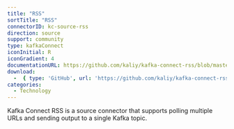 ```yaml
---
title: "RSS"
sortTitle: "RSS"
connectorID: kc-source-rss
direction: source
support: community
type: kafkaConnect
iconInitial: R
iconGradient: 4
documentationURL: https://github.com/kaliy/kafka-connect-rss/blob/master/README.md
download:
  -  { type: 'GitHub', url: 'https://github.com/kaliy/kafka-connect-rss' }
categories:
  - Technology
---
```


Kafka Connect RSS is a source connector that supports polling multiple URLs and sending output to a single Kafka topic.